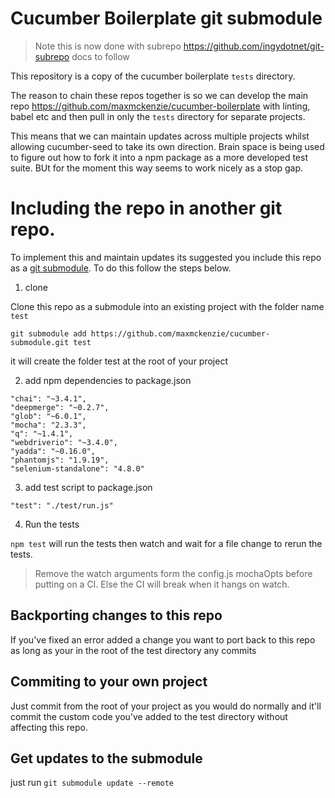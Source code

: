 # Cucumber Boilerplate git submodule

> Note this is now done with subrepo https://github.com/ingydotnet/git-subrepo docs to follow

This repository is a copy of the cucumber boilerplate `tests` directory.

The reason to chain these repos together is so we can develop the main repo https://github.com/maxmckenzie/cucumber-boilerplate with linting, babel etc and then pull in only the `tests` directory for separate projects.

This means that we can maintain updates across multiple projects whilst allowing cucumber-seed to take its own direction. Brain space is being used to figure out how to fork it into a npm package as a more developed test suite. BUt for the moment this way seems to work nicely as a stop gap.

# Including the repo in another git repo.

To implement this and maintain updates its suggested you include this repo as a [git submodule](https://git-scm.com/book/en/v2/Git-Tools-Submodules). To do this follow the steps below.

1. clone

Clone this repo as a submodule into an existing project with the folder name `test`

`git submodule add https://github.com/maxmckenzie/cucumber-submodule.git test`

it will create the folder test at the root of your project

2. add npm dependencies to package.json

```
"chai": "~3.4.1",
"deepmerge": "~0.2.7",
"glob": "~6.0.1",
"mocha": "2.3.3",
"q": "~1.4.1",
"webdriverio": "~3.4.0",
"yadda": "~0.16.0",
"phantomjs": "1.9.19",
"selenium-standalone": "4.8.0"
```

3. add test script to package.json

```
"test": "./test/run.js"
```

4. Run the tests

`npm test` will run the tests then watch and wait for a file change to rerun the tests.

> Remove the watch arguments form the config.js mochaOpts before putting on a CI. Else the CI will break when it hangs on watch.

## Backporting changes to this repo
If you've fixed an error added a change you want to port back to this repo as long as your in the root of the test directory any commits 

## Commiting to your own project
Just commit from the root of your project as you would do normally and it'll commit the custom code you've added to the test directory without affecting this repo.

## Get updates to the submodule
just run `git submodule update --remote`
